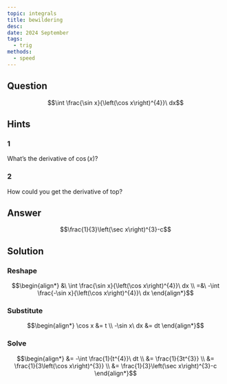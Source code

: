 ```yaml
---
topic: integrals
title: bewildering
desc: 
date: 2024 September
tags:
  - trig
methods:
  - speed
---
```



## Question
```math
\int \frac{\sin x}{\left(\cos x\right)^{4}}\ dx
```


## Hints

### 1
What’s the derivative of $\cos(x)$?

### 2
How could you get the derivative of top?


## Answer
```math
\frac{1}{3}\left(\sec x\right)^{3}-c
```


## Solution

### Reshape
```math
\begin{align*}
  &\ \int \frac{\sin x}{\left(\cos x\right)^{4}}\ dx
  \\ =&\ -\int \frac{-\sin x}{\left(\cos x\right)^{4}}\ dx
\end{align*}
```

### Substitute
```math
\begin{align*}
  \cos x &= t
  \\ -\sin x\ dx &= dt
\end{align*}
```

### Solve
```math
\begin{align*}
  &= -\int \frac{1}{t^{4}}\ dt
  \\ &= \frac{1}{3t^{3}}
  \\ &= \frac{1}{3\left(\cos x\right)^{3}}
  \\ &= \frac{1}{3}\left(\sec x\right)^{3}-c
\end{align*}
```
